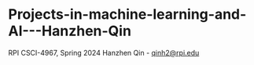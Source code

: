 # Projects-in-machine-learning-and-AI---Hanzhen-Qin
RPI CSCI-4967, Spring 2024
Hanzhen Qin - qinh2@rpi.edu
